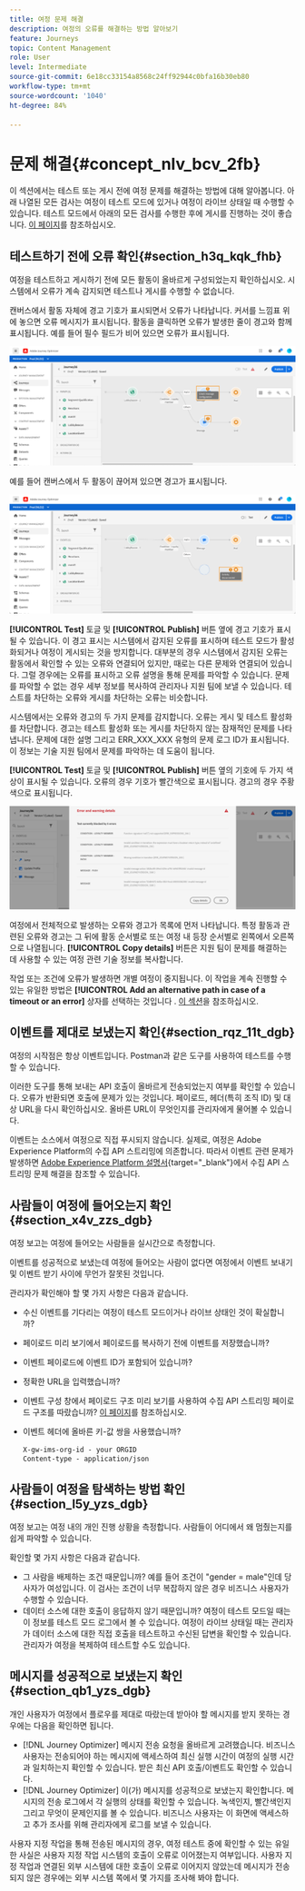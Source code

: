 ```yaml
---
title: 여정 문제 해결
description: 여정의 오류를 해결하는 방법 알아보기
feature: Journeys
topic: Content Management
role: User
level: Intermediate
source-git-commit: 6e18cc33154a8568c24ff92944c0bfa16b30eb80
workflow-type: tm+mt
source-wordcount: '1040'
ht-degree: 84%

---
```


# 문제 해결{#concept_nlv_bcv_2fb}

이 섹션에서는 테스트 또는 게시 전에 여정 문제를 해결하는 방법에 대해 알아봅니다. 아래 나열된 모든 검사는 여정이 테스트 모드에 있거나 여정이 라이브 상태일 때 수행할 수 있습니다. 테스트 모드에서 아래의 모든 검사를 수행한 후에 게시를 진행하는 것이 좋습니다. [이 페이지](../building-journeys/testing-the-journey.md)를 참조하십시오.

## 테스트하기 전에 오류 확인{#section_h3q_kqk_fhb}

여정을 테스트하고 게시하기 전에 모든 활동이 올바르게 구성되었는지 확인하십시오. 시스템에서 오류가 계속 감지되면 테스트나 게시를 수행할 수 없습니다.

캔버스에서 활동 자체에 경고 기호가 표시되면서 오류가 나타납니다. 커서를 느낌표 위에 놓으면 오류 메시지가 표시됩니다. 활동을 클릭하면 오류가 발생한 줄이 경고와 함께 표시됩니다. 예를 들어 필수 필드가 비어 있으면 오류가 표시됩니다.

![](../assets/journey63.png)

예를 들어 캔버스에서 두 활동이 끊어져 있으면 경고가 표시됩니다.

![](../assets/canvas-disconnected.png)

**[!UICONTROL Test]** 토글 및 **[!UICONTROL Publish]** 버튼 옆에 경고 기호가 표시될 수 있습니다. 이 경고 표시는 시스템에서 감지된 오류를 표시하며 테스트 모드가 활성화되거나 여정이 게시되는 것을 방지합니다. 대부분의 경우 시스템에서 감지된 오류는 활동에서 확인할 수 있는 오류와 연결되어 있지만, 때로는 다른 문제와 연결되어 있습니다. 그럴 경우에는 오류를 표시하고 오류 설명을 통해 문제를 파악할 수 있습니다. 문제를 파악할 수 없는 경우 세부 정보를 복사하여 관리자나 지원 팀에 보낼 수 있습니다. 테스트를 차단하는 오류와 게시를 차단하는 오류는 비슷합니다.

시스템에서는 오류와 경고의 두 가지 문제를 감지합니다. 오류는 게시 및 테스트 활성화를 차단합니다. 경고는 테스트 활성화 또는 게시를 차단하지 않는 잠재적인 문제를 나타냅니다. 문제에 대한 설명 그리고 ERR_XXX_XXX 유형의 문제 로그 ID가 표시됩니다. 이 정보는 기술 지원 팀에서 문제를 파악하는 데 도움이 됩니다.

**[!UICONTROL Test]** 토글 및 **[!UICONTROL Publish]** 버튼 옆의 기호에 두 가지 색상이 표시될 수 있습니다. 오류의 경우 기호가 빨간색으로 표시됩니다. 경고의 경우 주황색으로 표시됩니다.

![](../assets/journey75.png)

여정에서 전체적으로 발생하는 오류와 경고가 목록에 먼저 나타납니다. 특정 활동과 관련된 오류와 경고는 그 뒤에 활동 순서별로 또는 여정 내 등장 순서별로 왼쪽에서 오른쪽으로 나열됩니다. **[!UICONTROL Copy details]** 버튼은 지원 팀이 문제를 해결하는 데 사용할 수 있는 여정 관련 기술 정보를 복사합니다.

작업 또는 조건에 오류가 발생하면 개별 여정이 중지됩니다. 이 작업을 계속 진행할 수 있는 유일한 방법은 **[!UICONTROL Add an alternative path in case of a timeout or an error]** 상자를 선택하는 것입니다 . [이 섹션](../building-journeys/using-the-journey-designer.md#paths)을 참조하십시오.

## 이벤트를 제대로 보냈는지 확인{#section_rqz_11t_dgb}

여정의 시작점은 항상 이벤트입니다. Postman과 같은 도구를 사용하여 테스트를 수행할 수 있습니다.

이러한 도구를 통해 보내는 API 호출이 올바르게 전송되었는지 여부를 확인할 수 있습니다. 오류가 반환되면 호출에 문제가 있는 것입니다. 페이로드, 헤더(특히 조직 ID) 및 대상 URL을 다시 확인하십시오. 올바른 URL이 무엇인지를 관리자에게 물어볼 수 있습니다.

이벤트는 소스에서 여정으로 직접 푸시되지 않습니다. 실제로, 여정은 Adobe Experience Platform의 수집 API 스트리밍에 의존합니다. 따라서 이벤트 관련 문제가 발생하면 [Adobe Experience Platform 설명서](https://experienceleague.adobe.com/docs/experience-platform/ingestion/streaming/troubleshooting.html){target=&quot;_blank&quot;}에서 수집 API 스트리밍 문제 해결을 참조할 수 있습니다.

## 사람들이 여정에 들어오는지 확인{#section_x4v_zzs_dgb}

여정 보고는 여정에 들어오는 사람들을 실시간으로 측정합니다.

이벤트를 성공적으로 보냈는데 여정에 들어오는 사람이 없다면 여정에서 이벤트 보내기 및 이벤트 받기 사이에 무언가 잘못된 것입니다.

관리자가 확인해야 할 몇 가지 사항은 다음과 같습니다.

* 수신 이벤트를 기다리는 여정이 테스트 모드이거나 라이브 상태인 것이 확실합니까?
* 페이로드 미리 보기에서 페이로드를 복사하기 전에 이벤트를 저장했습니까?
* 이벤트 페이로드에 이벤트 ID가 포함되어 있습니까?
* 정확한 URL을 입력했습니까?
* 이벤트 구성 창에서 페이로드 구조 미리 보기를 사용하여 수집 API 스트리밍 페이로드 구조를 따랐습니까? [이 페이지](../event/about-creating.md#preview-the-payload)를 참조하십시오.
* 이벤트 헤더에 올바른 키-값 쌍을 사용했습니까?

   ```
   X-gw-ims-org-id - your ORGID
   Content-type - application/json
   ```

## 사람들이 여정을 탐색하는 방법 확인{#section_l5y_yzs_dgb}

여정 보고는 여정 내의 개인 진행 상황을 측정합니다. 사람들이 어디에서 왜 멈췄는지를 쉽게 파악할 수 있습니다.

확인할 몇 가지 사항은 다음과 같습니다.

* 그 사람을 배제하는 조건 때문입니까? 예를 들어 조건이 &quot;gender = male&quot;인데 당사자가 여성입니다. 이 검사는 조건이 너무 복잡하지 않은 경우 비즈니스 사용자가 수행할 수 있습니다.
* 데이터 소스에 대한 호출이 응답하지 않기 때문입니까? 여정이 테스트 모드일 때는 이 정보를 테스트 모드 로그에서 볼 수 있습니다. 여정이 라이브 상태일 때는 관리자가 데이터 소스에 대한 직접 호출을 테스트하고 수신된 답변을 확인할 수 있습니다. 관리자가 여정을 복제하여 테스트할 수도 있습니다.

## 메시지를 성공적으로 보냈는지 확인{#section_qb1_yzs_dgb}

개인 사용자가 여정에서 플로우를 제대로 따랐는데 받아야 할 메시지를 받지 못하는 경우에는 다음을 확인하면 됩니다.

* [!DNL Journey Optimizer] 메시지 전송 요청을 올바르게 고려했습니다. 비즈니스 사용자는 전송되어야 하는 메시지에 액세스하여 최신 실행 시간이 여정의 실행 시간과 일치하는지 확인할 수 있습니다. 받은 최신 API 호출/이벤트도 확인할 수 있습니다.
* [!DNL Journey Optimizer] 이(가) 메시지를 성공적으로 보냈는지 확인합니다. 메시지의 전송 로그에서 각 실행의 상태를 확인할 수 있습니다. 녹색인지, 빨간색인지 그리고 무엇이 문제인지를 볼 수 있습니다. 비즈니스 사용자는 이 화면에 액세스하고 추가 조사를 위해 관리자에게 로그를 보낼 수 있습니다.

사용자 지정 작업을 통해 전송된 메시지의 경우, 여정 테스트 중에 확인할 수 있는 유일한 사실은 사용자 지정 작업 시스템의 호출이 오류로 이어졌는지 여부입니다. 사용자 지정 작업과 연결된 외부 시스템에 대한 호출이 오류로 이어지지 않았는데 메시지가 전송되지 않은 경우에는 외부 시스템 쪽에서 몇 가지를 조사해 봐야 합니다.
